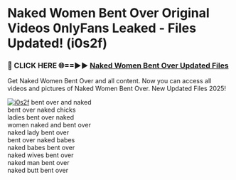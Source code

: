 # Naked Women Bent Over Original Videos 0nlyFans Leaked - Files Updated! (i0s2f)

<h3>🔴 CLICK HERE 🌐==►► <a href="https://tinyurl.com/up5wt9bj" rel="nofollow">Naked Women Bent Over Updated Files</a></h3>

Get Naked Women Bent Over and all content. Now you can access all videos and pictures of Naked Women Bent Over. New Updated Files 2025!

[![i0s2f](https://i.imgur.com/ABiUzMV.gif)](https://tinyurl.com/up5wt9bj)
bent over and naked<br>
bent over naked chicks<br>
ladies bent over naked<br>
women naked and bent over<br>
naked lady bent over<br>
bent over naked babes<br>
naked babes bent over<br>
naked wives bent over<br>
naked man bent over<br>
naked butt bent over